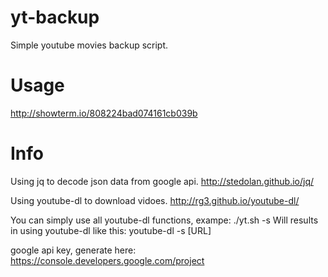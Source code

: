 # yt-backup
Simple youtube movies backup script.

# Usage
http://showterm.io/808224bad074161cb039b

# Info
Using jq to decode json data from google api.
http://stedolan.github.io/jq/

Using youtube-dl to download vidoes.
http://rg3.github.io/youtube-dl/

You can simply use all youtube-dl functions, exampe:
./yt.sh -s
Will results in using youtube-dl like this:
youtube-dl -s [URL]

google api key, generate here:
https://console.developers.google.com/project
